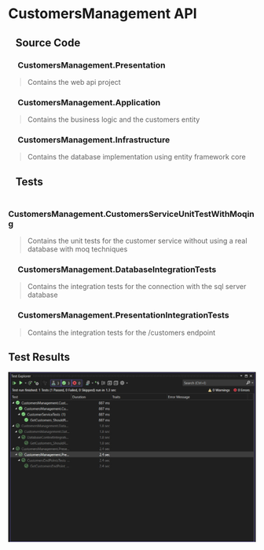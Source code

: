 # CustomersManagement API

## &nbsp;&nbsp; Source Code

### &nbsp;&nbsp;&nbsp;&nbsp; CustomersManagement.Presentation

> Contains the web api project

### &nbsp;&nbsp;&nbsp;&nbsp; CustomersManagement.Application

> Contains the business logic and the customers entity

### &nbsp;&nbsp;&nbsp;&nbsp; CustomersManagement.Infrastructure

> Contains the database implementation using entity framework core

## &nbsp;&nbsp; Tests

### &nbsp;&nbsp;&nbsp;&nbsp; CustomersManagement.CustomersServiceUnitTestWithMoqing

> Contains the unit tests for the customer service without using a real database with moq techniques

### &nbsp;&nbsp;&nbsp;&nbsp; CustomersManagement.DatabaseIntegrationTests

> Contains the integration tests for the connection with the sql server database

### &nbsp;&nbsp;&nbsp;&nbsp; CustomersManagement.PresentationIntegrationTests

> Contains the integration tests for the /customers endpoint

## Test Results

<img src="TestResults.png">
